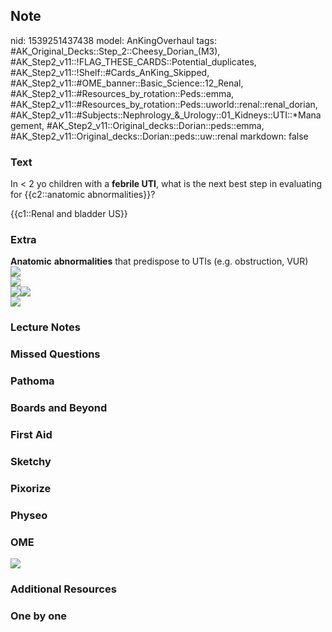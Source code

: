 ## Note
nid: 1539251437438
model: AnKingOverhaul
tags: #AK_Original_Decks::Step_2::Cheesy_Dorian_(M3), #AK_Step2_v11::!FLAG_THESE_CARDS::Potential_duplicates, #AK_Step2_v11::!Shelf::#Cards_AnKing_Skipped, #AK_Step2_v11::#OME_banner::Basic_Science::12_Renal, #AK_Step2_v11::#Resources_by_rotation::Peds::emma, #AK_Step2_v11::#Resources_by_rotation::Peds::uworld::renal::renal_dorian, #AK_Step2_v11::#Subjects::Nephrology_&_Urology::01_Kidneys::UTI::*Management, #AK_Step2_v11::Original_decks::Dorian::peds::emma, #AK_Step2_v11::Original_decks::Dorian::peds::uw::renal
markdown: false

### Text
In < 2 yo children with a <b>febrile UTI</b>, what is the next
best step in evaluating for {{c2::anatomic abnormalities}}?
<div>
  {{c1::Renal and bladder US}}
</div>

### Extra
<div>
<div>
  <b>Anatomic</b> <b>abnormalities</b> that predispose to UTIs
  (e.g. obstruction, VUR)
</div>
<div><img src=
"paste-7e5c93a1aa8655f592994b90c30e961f0ef9b16c.jpg"></div><img src="hm%20(1)_1358629116483.png"></div><img src="paste-5410847044141057.jpg"><img src="paste-6237890241626113.jpg">
<div><img src="paste-6239646883250177.jpg"></div>

### Lecture Notes


### Missed Questions


### Pathoma


### Boards and Beyond


### First Aid


### Sketchy


### Pixorize


### Physeo


### OME
<div class="ome-widget">
  <a href="https://onlinemeded.org/spa/renal?ref=anki"><img src=
  "_OME_AnkiFlashcards_Topic_3.png"></a>
</div>

### Additional Resources


### One by one

